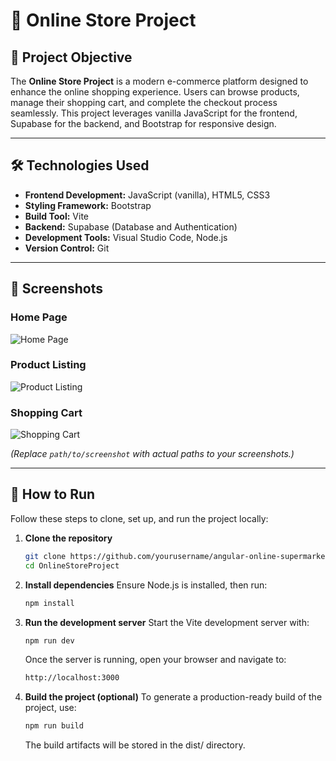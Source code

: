 # 🛒 Online Store Project

## 🎯 Project Objective

The **Online Store Project** is a modern e-commerce platform designed to enhance the online shopping experience. Users can browse products, manage their shopping cart, and complete the checkout process seamlessly. This project leverages vanilla JavaScript for the frontend, Supabase for the backend, and Bootstrap for responsive design.

---

## 🛠️ Technologies Used

- **Frontend Development:** JavaScript (vanilla), HTML5, CSS3  
- **Styling Framework:** Bootstrap  
- **Build Tool:** Vite  
- **Backend:** Supabase (Database and Authentication)  
- **Development Tools:** Visual Studio Code, Node.js  
- **Version Control:** Git  

---

## 📸 Screenshots

### Home Page
![Home Page](path/to/screenshot-homepage.png)

### Product Listing
![Product Listing](path/to/screenshot-products.png)

### Shopping Cart
![Shopping Cart](path/to/screenshot-cart.png)

*(Replace `path/to/screenshot` with actual paths to your screenshots.)*

---

## 🚀 How to Run

Follow these steps to clone, set up, and run the project locally:

1. **Clone the repository**  
   ```bash
   git clone https://github.com/yourusername/angular-online-supermarket.git
   cd OnlineStoreProject
   ```
2. **Install dependencies**
   Ensure Node.js is installed, then run:
   ```bash
   npm install
   ```
3. **Run the development server**
   Start the Vite development server with:
   ```bash
   npm run dev
   ```
   Once the server is running, open your browser and navigate to:
   ```bash
   http://localhost:3000
   ```   
4. **Build the project (optional)**
   To generate a production-ready build of the project, use:
   ```bash
   npm run build
   ```
   The build artifacts will be stored in the dist/ directory.
